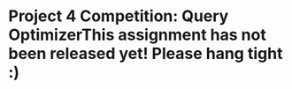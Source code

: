 # Project 4 Competition: Query OptimizerThis assignment has not been released yet! Please hang tight :)